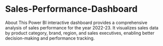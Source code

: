 # Sales-Performance-Dashboard
About This Power BI interactive dashboard provides a comprehensive analysis of sales performance for the year 2022-23. It visualizes sales data by product category, brand, region, and sales executives, enabling better decision-making and performance tracking.
